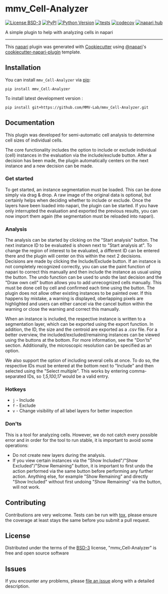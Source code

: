 # mmv_Cell-Analyzer

[![License BSD-3](https://img.shields.io/pypi/l/mmv_Cell-Analyzer.svg?color=green)](https://github.com/MMV-Lab/mmv_Cell-Analyzer/raw/main/LICENSE)
[![PyPI](https://img.shields.io/pypi/v/mmv_Cell-Analyzer.svg?color=green)](https://pypi.org/project/mmv_Cell-Analyzer)
[![Python Version](https://img.shields.io/pypi/pyversions/mmv_Cell-Analyzer.svg?color=green)](https://python.org)
[![tests](https://github.com/MMV-Lab/mmv_Cell-Analyzer/workflows/tests/badge.svg)](https://github.com/MMV-Lab/mmv_Cell-Analyzer/actions)
[![codecov](https://codecov.io/gh/MMV-Lab/mmv_Cell-Analyzer/branch/main/graph/badge.svg)](https://codecov.io/gh/MMV-Lab/mmv_Cell-Analyzer)
[![napari hub](https://img.shields.io/endpoint?url=https://api.napari-hub.org/shields/mmv_Cell-Analyzer)](https://napari-hub.org/plugins/mmv_Cell-Analyzer)

A simple plugin to help with analyzing cells in napari

----------------------------------

This [napari] plugin was generated with [Cookiecutter] using [@napari]'s [cookiecutter-napari-plugin] template.

<!--
Don't miss the full getting started guide to set up your new package:
https://github.com/napari/cookiecutter-napari-plugin#getting-started

and review the napari docs for plugin developers:
https://napari.org/stable/plugins/index.html
-->

## Installation

You can install `mmv_Cell-Analyzer` via [pip]:

    pip install mmv_Cell-Analyzer



To install latest development version :

    pip install git+https://github.com/MMV-Lab/mmv_Cell-Analyzer.git


## Documentation

This plugin was developed for semi-automatic cell analysis to determine cell sizes of individual cells.

The core functionality includes the option to include or exclude individual (cell) instances in the evaluation via the include/exclude button. After a decision has been made, the plugin automatically centers on the next instance and a new decision can be made.

### Get started

To get started, an instance segmentation must be loaded. This can be done simply via drag & drop. A raw image of the original data is optional, but certainly helps when deciding whether to include or exclude.
Once the layers have been loaded into napari, the plugin can be started.
If you have only interrupted the evaluation and exported the previous results, you can now import them again (the segmentation must be reloaded into napari). 

### Analysis

The analysis can be started by clicking on the "Start analysis" button. The next instance ID to be evaluated is shown next to "Start analysis at". To change the region of interest to be evaluated, a different ID can be entered there and the plugin will center on this within the next 2 decisions. Decisions are made by clicking the Include/Exclude button. If an instance is not completely recognized correctly, you can use the paint function of napari to correct this manually and then include the instance as usual using the button. The undo function can be used to undo the last decision and the "Draw own cell" button allows you to add unrecognized cells manually. This must be done cell by cell and confirmed each time using the button. The plugin does not allow other existing instances to be painted over. If this happens by mistake, a warning is displayed, oberlapping pixels are highlighted and users can either cancel via the cancel button within the warning or close the warning and correct this manually. 

When an instance is included, the respective instance is written to a segmentation layer, which can be exported using the export function. In addition, the ID, the size and the centroid are exported as a .csv file. For a better overview, the included/excluded/remaining instances can be viewed using the buttons at the bottom. For more information, see the "Don'ts" section. Additionally, the microscopic resolution can be specified as an option.

We also support the option of including several cells at once. To do so, the respective IDs must be entered at the bottom next to "Include" and then selected using the "Select multiple". This works by entering comma-separated IDs, so *1,5,100,17* would be a valid entry.

### Hotkeys

- `j` - Include
- `f` - Exclude
- `v` - Change visibility of all label layers for better inspection

### Don'ts

This is a tool for analyzing cells. However, we do not catch every possible error and in order for the tool to run stable, it is important to avoid some operations:

- Do not create new layers during the analysis.
- If you view certain instances via the "Show Included"/"Show Excluded"/"Show Remaining" button, it is important to first undo the action performed via the same button before performing any further action. Anything else, for example "Show Remaining" and directly "Show Included" without first undoing "Show Remaining" via the button, will not work.

## Contributing

Contributions are very welcome. Tests can be run with [tox], please ensure
the coverage at least stays the same before you submit a pull request.

## License

Distributed under the terms of the [BSD-3] license,
"mmv_Cell-Analyzer" is free and open source software

## Issues

If you encounter any problems, please [file an issue] along with a detailed description.

[napari]: https://github.com/napari/napari
[Cookiecutter]: https://github.com/audreyr/cookiecutter
[@napari]: https://github.com/napari
[MIT]: http://opensource.org/licenses/MIT
[BSD-3]: http://opensource.org/licenses/BSD-3-Clause
[GNU GPL v3.0]: http://www.gnu.org/licenses/gpl-3.0.txt
[GNU LGPL v3.0]: http://www.gnu.org/licenses/lgpl-3.0.txt
[Apache Software License 2.0]: http://www.apache.org/licenses/LICENSE-2.0
[Mozilla Public License 2.0]: https://www.mozilla.org/media/MPL/2.0/index.txt
[cookiecutter-napari-plugin]: https://github.com/napari/cookiecutter-napari-plugin

[file an issue]: https://github.com/MMV-Lab/mmv_Cell-Analyzer/issues

[napari]: https://github.com/napari/napari
[tox]: https://tox.readthedocs.io/en/latest/
[pip]: https://pypi.org/project/pip/
[PyPI]: https://pypi.org/
